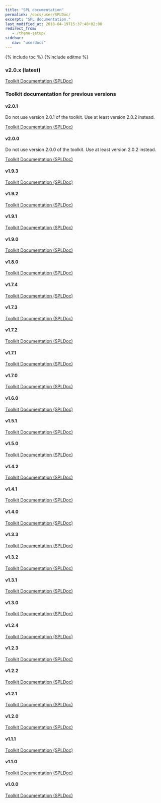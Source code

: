 ```yaml
---
title: "SPL documentation"
permalink: /docs/user/SPLDoc/
excerpt: "SPL documentation."
last_modified_at: 2018-04-19T15:37:48+02:00
redirect_from:
   - /theme-setup/
sidebar:
   nav: "userdocs"
---
```

{% include toc %}
{%include editme %}

### v2.0.x (latest)

[Toolkit Documentation (SPLDoc)](/streamsx.messagehub/doc/spldoc/html/)


### Toolkit documentation for previous versions

#### v2.0.1

Do not use version 2.0.1 of the toolkit. Use at least version 2.0.2 instead.

[Toolkit Documentation (SPLDoc)](/streamsx.messagehub/doc/v2.0.1/spldoc/html/)

#### v2.0.0

Do not use version 2.0.0 of the toolkit. Use at least version 2.0.2 instead.

[Toolkit Documentation (SPLDoc)](/streamsx.messagehub/doc/v2.0.0/spldoc/html/)

#### v1.9.3

[Toolkit Documentation (SPLDoc)](/streamsx.messagehub/doc/v1.9.3/spldoc/html/)

#### v1.9.2

[Toolkit Documentation (SPLDoc)](/streamsx.messagehub/doc/v1.9.2/spldoc/html/)

#### v1.9.1

[Toolkit Documentation (SPLDoc)](/streamsx.messagehub/doc/v1.9.1/spldoc/html/)

#### v1.9.0

[Toolkit Documentation (SPLDoc)](/streamsx.messagehub/doc/v1.9.0/spldoc/html/)

#### v1.8.0

[Toolkit Documentation (SPLDoc)](/streamsx.messagehub/doc/v1.8.0/spldoc/html/)

#### v1.7.4

[Toolkit Documentation (SPLDoc)](/streamsx.messagehub/doc/v1.7.4/spldoc/html/)

#### v1.7.3

[Toolkit Documentation (SPLDoc)](/streamsx.messagehub/doc/v1.7.3/spldoc/html/)

#### v1.7.2

[Toolkit Documentation (SPLDoc)](/streamsx.messagehub/doc/v1.7.2/spldoc/html/)

#### v1.7.1

[Toolkit Documentation (SPLDoc)](/streamsx.messagehub/doc/v1.7.1/spldoc/html/)

#### v1.7.0

[Toolkit Documentation (SPLDoc)](/streamsx.messagehub/doc/v1.7.0/spldoc/html/)

#### v1.6.0

[Toolkit Documentation (SPLDoc)](/streamsx.messagehub/doc/v1.6.0/spldoc/html/)

#### v1.5.1

[Toolkit Documentation (SPLDoc)](/streamsx.messagehub/doc/v1.5.1/spldoc/html/)

#### v1.5.0

[Toolkit Documentation (SPLDoc)](/streamsx.messagehub/doc/v1.5.0/spldoc/html/)

#### v1.4.2

[Toolkit Documentation (SPLDoc)](/streamsx.messagehub/doc/v1.4.2/spldoc/html/)

#### v1.4.1

[Toolkit Documentation (SPLDoc)](/streamsx.messagehub/doc/v1.4.1/spldoc/html/)

#### v1.4.0

[Toolkit Documentation (SPLDoc)](/streamsx.messagehub/doc/v1.4.0/spldoc/html/)

#### v1.3.3

[Toolkit Documentation (SPLDoc)](/streamsx.messagehub/doc/v1.3.3/spldoc/html/)

#### v1.3.2

[Toolkit Documentation (SPLDoc)](/streamsx.messagehub/doc/v1.3.2/spldoc/html/)

#### v1.3.1

[Toolkit Documentation (SPLDoc)](/streamsx.messagehub/doc/v1.3.1/spldoc/html/)

#### v1.3.0

[Toolkit Documentation (SPLDoc)](/streamsx.messagehub/doc/v1.3.0/spldoc/html/)

#### v1.2.4

[Toolkit Documentation (SPLDoc)](/streamsx.messagehub/doc/v1.2.4/spldoc/html/)

#### v1.2.3

[Toolkit Documentation (SPLDoc)](/streamsx.messagehub/doc/v1.2.3/spldoc/html/)

#### v1.2.2

[Toolkit Documentation (SPLDoc)](/streamsx.messagehub/doc/v1.2.2/spldoc/html/)

#### v1.2.1

[Toolkit Documentation (SPLDoc)](/streamsx.messagehub/doc/v1.2.1/spldoc/html/)

#### v1.2.0

[Toolkit Documentation (SPLDoc)](/streamsx.messagehub/doc/v1.2.0/spldoc/html/)

#### v1.1.1

[Toolkit Documentation (SPLDoc)](/streamsx.messagehub/doc/v1.1.1/spldoc/html/)

#### v1.1.0

[Toolkit Documentation (SPLDoc)](/streamsx.messagehub/doc/v1.1.0/spldoc/html/)

#### v1.0.0

[Toolkit Documentation (SPLDoc)](/streamsx.messagehub/doc/v1.0.0/spldoc/html/)

